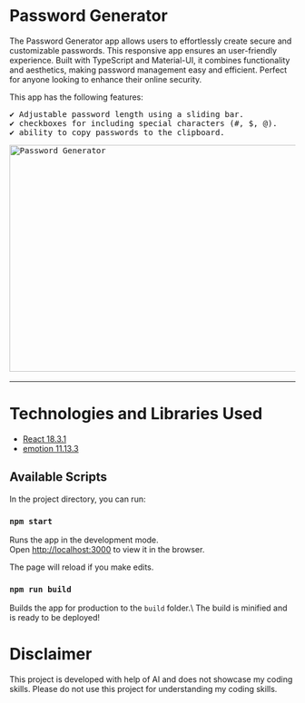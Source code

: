 # Password Generator

The Password Generator app allows users to effortlessly create secure and customizable passwords. This responsive app ensures an user-friendly experience. Built with TypeScript and Material-UI, it combines functionality and aesthetics, making password management easy and efficient. Perfect for anyone looking to enhance their online security.


This app has the following features:
<pre>
✔️ Adjustable password length using a sliding bar.
✔️ checkboxes for including special characters (#, $, @).
✔️ ability to copy passwords to the clipboard.
</pre>
<p >
  <pre><img src="https://github.com/user-attachments/assets/0e7e5502-1a1b-49ac-9396-30825c5627df" height="400" width="1108" alt="Password Generator"/> </pre>
</p>
 
***

# Technologies and Libraries Used
- [React 18.3.1](https://reactjs.org/)
- [emotion 11.13.3](https://emotion.sh/docs/introduction)


## Available Scripts

In the project directory, you can run:

### `npm start`

Runs the app in the development mode.\
Open [http://localhost:3000](http://localhost:3000) to view it in the browser.

The page will reload if you make edits. 

### `npm run build`

Builds the app for production to the `build` folder.\ 
The build is minified and is ready to be deployed!


# Disclaimer
This project is developed with help of AI and does not showcase my coding skills. Please do not use this project for understanding my coding skills.
